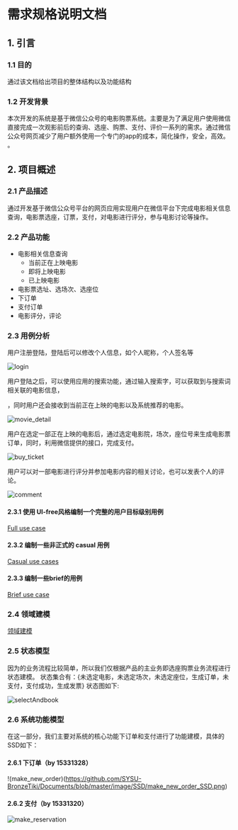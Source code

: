 # 需求规格说明文档

## 1. 引言

### 1.1 目的

通过该文档给出项目的整体结构以及功能结构

### 1.2 开发背景

本次开发的系统是基于微信公众号的电影购票系统。主要是为了满足用户使用微信直接完成一次观影前后的查询、选座、购票、支付、评价一系列的需求。通过微信公众号网页减少了用户额外使用一个专门的app的成本，简化操作，安全，高效。
。

## 2. 项目概述

### 2.1 产品描述
通过开发基于微信公众号平台的网页应用实现用户在微信平台下完成电影相关信息查询，电影票选座，订票，支付，对电影进行评分，参与电影讨论等操作。

### 2.2 产品功能

* 电影相关信息查询
  * 当前正在上映电影
  * 即将上映电影
  * 已上映电影
* 电影票选址、选场次、选座位
* 下订单
* 支付订单
* 电影评分，评论

### 2.3 用例分析

用户注册登陆，登陆后可以修改个人信息，如个人昵称，个人签名等


![login](https://raw.githubusercontent.com/SYSU-BronzeTiki/Documents/master/image/login.png)

用户登陆之后，可以使用应用的搜索功能，通过输入搜索字，可以获取到与搜索词相关联的电影信息，

，同时用户还会接收到当前正在上映的电影以及系统推荐的电影。


![movie_detail](https://raw.githubusercontent.com/SYSU-BronzeTiki/Documents/master/image/movie_detail.png)

用户在选定一部正在上映的电影后，通过选定电影院，场次，座位号来生成电影票订单，同时，利用微信提供的接口，完成支付。

![buy_ticket](https://raw.githubusercontent.com/SYSU-BronzeTiki/Documents/master/image/buy_ticket.png)


用户可以对一部电影进行评分并参加电影内容的相关讨论，也可以发表个人的评论。

![comment](https://raw.githubusercontent.com/SYSU-BronzeTiki/Documents/master/image/comment.png)

#### 2.3.1 使用 UI-free风格编制一个完整的用户目标级别用例

[Full use case](https://github.com/SYSU-BronzeTiki/Documents/blob/master/doc/Use%20Cases/UC1(full).md)

#### 2.3.2 编制一些非正式的 casual 用例

[Casual use cases](https://github.com/SYSU-BronzeTiki/Documents/blob/master/doc/Use%20Cases/CasualUseCaseAndBriefUseCase.md)

#### 2.3.3 编制一些brief的用例

[Brief use case](https://github.com/SYSU-BronzeTiki/Documents/blob/master/doc/Requirement%20specification.md#231-%E4%BD%BF%E7%94%A8-ui-free%E9%A3%8E%E6%A0%BC%E7%BC%96%E5%88%B6%E4%B8%80%E4%B8%AA%E5%AE%8C%E6%95%B4%E7%9A%84%E7%94%A8%E6%88%B7%E7%9B%AE%E6%A0%87%E7%BA%A7%E5%88%AB%E7%94%A8%E4%BE%8B)



### 2.4 领域建模

[领域建模](https://github.com/SYSU-BronzeTiki/Documents/blob/master/doc/domain_model.md)

### 2.5 状态模型

因为的业务流程比较简单，所以我们仅根据产品的主业务即选座购票业务流程进行状态建模。
状态集合有：{未选定电影，未选定场次，未选定座位，生成订单，未支付，支付成功，生成发票}
状态图如下:

![selectAndbook](https://raw.githubusercontent.com/SYSU-BronzeTiki/Documents/master/image/state/selectAndbook.png)

### 2.6 系统功能模型
在这一部分，我们主要对系统的核心功能下订单和支付进行了功能建模，具体的SSD如下：

#### 2.6.1 下订单（by 15331328）

!(make_new_order)(https://github.com/SYSU-BronzeTiki/Documents/blob/master/image/SSD/make_new_order_SSD.png)

#### 2.6.2 支付（by 15331320）

![make_reservation](https://raw.githubusercontent.com/SYSU-BronzeTiki/Documents/master/image/SSD/pay_sequence.png)
